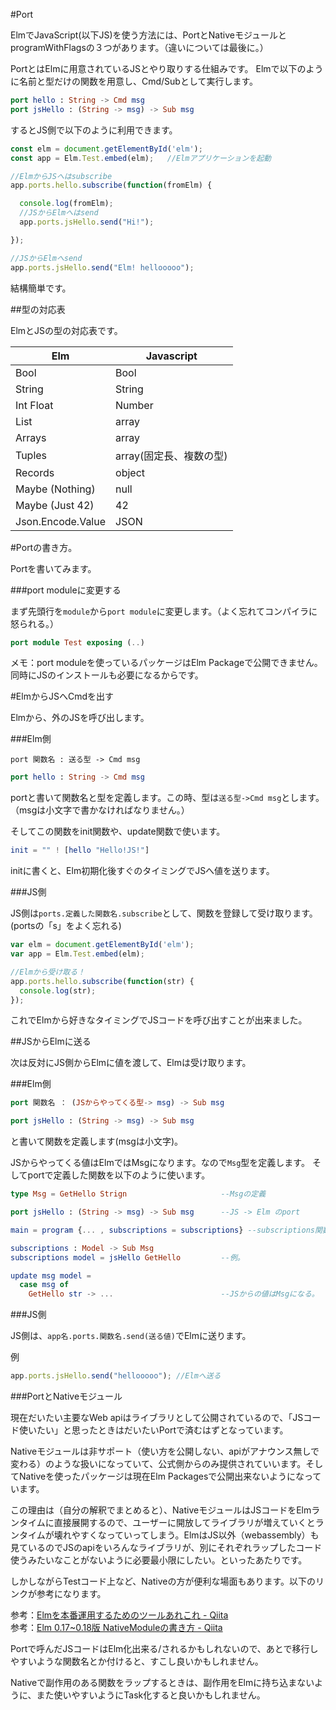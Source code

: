 #Port

ElmでJavaScript(以下JS)を使う方法には、PortとNativeモジュールとprogramWithFlagsの３つがあります。（違いについては最後に。）

PortとはElmに用意されているJSとやり取りする仕組みです。
Elmで以下のように名前と型だけの関数を用意し、Cmd/Subとして実行します。

```elm
port hello : String -> Cmd msg
port jsHello : (String -> msg) -> Sub msg
```

するとJS側で以下のように利用できます。

```js
const elm = document.getElementById('elm');
const app = Elm.Test.embed(elm);   //Elmアプリケーションを起動

//ElmからJSへはsubscribe
app.ports.hello.subscribe(function(fromElm) {

  console.log(fromElm);
  //JSからElmへはsend
  app.ports.jsHello.send("Hi!");

});

//JSからElmへsend
app.ports.jsHello.send("Elm! hellooooo");


```

結構簡単です。

##型の対応表

ElmとJSの型の対応表です。

| Elm        | Javascript |
|------------|------------|
| Bool       | Bool       |
| String     | String     |
| Int Float  | Number     |
| List       | array      |
| Arrays     | array      |
| Tuples     | array(固定長、複数の型)|
| Records    | object     |
| Maybe (Nothing) | null  |
| Maybe (Just 42) |  42   |
| Json.Encode.Value | JSON |


#Portの書き方。

Portを書いてみます。

###port moduleに変更する

まず先頭行を`module`から`port module`に変更します。（よく忘れてコンパイラに怒られる。）

```elm
port module Test exposing (..)
```

メモ：port moduleを使っているパッケージはElm Packageで公開できません。同時にJSのインストールも必要になるからです。


#ElmからJSへCmdを出す

Elmから、外のJSを呼び出します。

###Elm側

```
port 関数名 : 送る型 -> Cmd msg
```

```elm
port hello : String -> Cmd msg
```

portと書いて関数名と型を定義します。この時、型は`送る型->Cmd msg`とします。（msgは小文字で書かなければなりません。）

そしてこの関数をinit関数や、update関数で使います。

```elm
init = "" ! [hello "Hello!JS!"]
```
initに書くと、Elm初期化後すぐのタイミングでJSへ値を送ります。

###JS側

JS側は`ports.定義した関数名.subscribe`として、関数を登録して受け取ります。(portsの「s」をよく忘れる)

```js
var elm = document.getElementById('elm');
var app = Elm.Test.embed(elm);

//Elmから受け取る！
app.ports.hello.subscribe(function(str) {
  console.log(str);
});
```

これでElmから好きなタイミングでJSコードを呼び出すことが出来ました。

##JSからElmに送る

次は反対にJS側からElmに値を渡して、Elmは受け取ります。

###Elm側

```elm
port 関数名 ： (JSからやってくる型-> msg) -> Sub msg
```

```elm
port jsHello : (String -> msg) -> Sub msg
```


と書いて関数を定義します(msgは小文字)。

JSからやってくる値はElmではMsgになります。なので`Msg`型を定義します。
そしてportで定義した関数を以下のように使います。

```elm
type Msg = GetHello Strign                     --Msgの定義

port jsHello : (String -> msg) -> Sub msg      --JS -> Elm のport

main = program {... , subscriptions = subscriptions} --subscriptions関数に使う。

subscriptions : Model -> Sub Msg
subscriptions model = jsHello GetHello         --例。

update msg model =
  case msg of
    GetHello str -> ...                        --JSからの値はMsgになる。

```

###JS側

JS側は、`app名.ports.関数名.send(送る値)`でElmに送ります。

例

```js
app.ports.jsHello.send("hellooooo"); //Elmへ送る
```

###PortとNativeモジュール

現在だいたい主要なWeb apiはライブラリとして公開されているので、「JSコード使いたい」と思ったときはだいたいPortで済むはずとなっています。

Nativeモジュールは非サポート（使い方を公開しない、apiがアナウンス無しで変わる）のような扱いになっていて、公式側からのみ提供されていいます。そしてNativeを使ったパッケージは現在Elm Packagesで公開出来ないようになっています。

この理由は（自分の解釈でまとめると）、NativeモジュールはJSコードをElmランタイムに直接展開するので、ユーザーに開放してライブラリが増えていくとランタイムが壊れやすくなっていってしまう。ElmはJS以外（webassembly）も見ているのでJSのapiをいろんなライブラリが、別にそれぞれラップしたコード使うみたいなことがないように必要最小限にしたい。といったあたりです。

しかしながらTestコード上など、Nativeの方が便利な場面もあります。以下のリンクが参考になります。  

参考：[Elmを本番運用するためのツールあれこれ - Qiita](http://qiita.com/ento/items/10401fb27ca604491c10)  
参考：[Elm 0.17~0.18版 NativeModuleの書き方 - Qiita](http://qiita.com/k-motoyan/items/24f8b5f27ab828efb024)

Portで呼んだJSコードはElm化出来る/されるかもしれないので、あとで移行しやすいような関数名とか付けると、すこし良いかもしれません。

Nativeで副作用のある関数をラップするときは、副作用をElmに持ち込まないように、また使いやすいようにTask化すると良いかもしれません。
